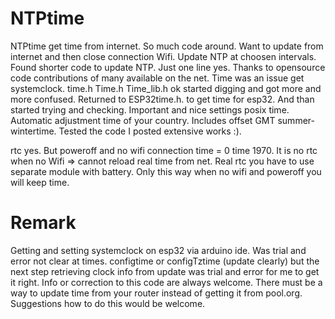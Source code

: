 # NTPtime
 NTPtime get time from internet.
 So much code around. Want to update from internet and then close connection Wifi. Update NTP at choosen intervals.
 Found shorter code to update NTP. Just one line yes. Thanks to opensource code contributions of many available on the net.
 Time was an issue get systemclock. time.h Time.h Time_lib.h ok started digging and got more and more confused.
 Returned to ESP32time.h. to get time for esp32.
 And than started trying and checking.
 Important and nice settings posix time. Automatic adjustment time of your country. Includes offset GMT summer-wintertime.
 Tested the code I posted extensive works :).
 
 rtc yes. But poweroff and no wifi connection time = 0 time 1970. It is no rtc when no Wifi => cannot reload real time from net.
 Real rtc you have to use separate module with battery. Only this way when no wifi and poweroff you will keep time. 
 
# Remark
Getting and setting systemclock on esp32 via arduino ide. Was trial and error not clear at times. configtime or configTztime (update clearly) but the next step retrieving clock info from update was trial and error for me to get it right. Info or correction to this code are always welcome.
There must be a way to update time from your router instead of getting it from pool.org. Suggestions how to do this would be welcome.

